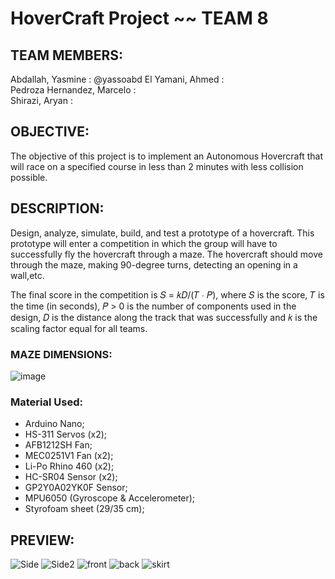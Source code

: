 # HoverCraft Project ~~ TEAM 8

## TEAM MEMBERS: ## 
Abdallah, Yasmine :  @yassoabd 
El Yamani, Ahmed :  
Pedroza Hernandez, Marcelo :  
Shirazi, Aryan :  
  
## OBJECTIVE: ##
The objective of this project is to implement an Autonomous Hovercraft that will race on a specified course in less than 2 minutes with less collision possible.


## DESCRIPTION: ##
Design, analyze, simulate, build, and test a prototype of a hovercraft. This prototype will enter a competition in which the group will have to successfully fly the
hovercraft through a maze. The hovercraft should move through the maze, making 90-degree turns, detecting an opening in a wall,etc.

The final score in the competition is 𝑆 = 𝑘𝐷/(𝑇 ∙ 𝑃), where 𝑆 is the score, 𝑇 is the time
(in seconds), 𝑃 > 0 is the number of components used in the design, 𝐷 is the distance along the track that was successfully and 𝑘 is the scaling factor equal for all teams.
### MAZE DIMENSIONS: ###

![image](https://user-images.githubusercontent.com/63077422/205744069-e972af9c-35cd-40d7-b755-3565f1198778.png)
### Material Used: ###
- Arduino Nano;
- HS-311 Servos (x2);
- AFB1212SH Fan;
- MEC0251V1 Fan (x2);
- Li-Po Rhino 460 (x2);
- HC-SR04 Sensor (x2);
- GP2Y0A02YK0F Sensor;
- MPU6050 (Gyroscope & Accelerometer);
- Styrofoam sheet (29/35 cm);


## PREVIEW: ##
![Side](https://user-images.githubusercontent.com/63077422/208224457-23b00c39-f82f-4a76-bf67-db8e6bbd7924.png)
![Side2](https://user-images.githubusercontent.com/63077422/208224473-7d361f2c-6917-4321-9388-bc43b52cf97e.png)
![front](https://user-images.githubusercontent.com/63077422/208224479-ba18960b-b61c-4c10-9dd8-c4bb7d088937.png)
![back](https://user-images.githubusercontent.com/63077422/208224487-b07e056f-9840-419a-96b4-24002aaa970c.png)
![skirt](https://user-images.githubusercontent.com/63077422/208224492-76ee4eaa-ceb2-4ef7-a41a-2d3540827ff1.png)
